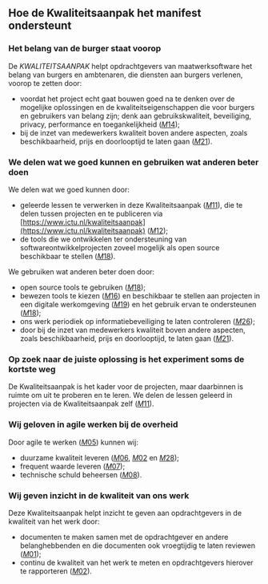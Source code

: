 ## Hoe de Kwaliteitsaanpak het manifest ondersteunt

### Het belang van de burger staat voorop

De $KWALITEITSAANPAK$ helpt opdrachtgevers van maatwerksoftware het belang van burgers en ambtenaren, die diensten aan burgers verlenen, voorop te zetten door:

* voordat het project echt gaat bouwen goed na te denken over de mogelijke oplossingen en de kwaliteitseigenschappen die voor burgers en gebruikers van belang zijn; denk aan gebruikskwaliteit, beveiliging, privacy, performance en toegankelijkheid ([$M14$](#m14));
* bij de inzet van medewerkers kwaliteit boven andere aspecten, zoals beschikbaarheid, prijs en doorlooptijd te laten gaan ([$M21$](#m21)).

### We delen wat we goed kunnen en gebruiken wat anderen beter doen

We delen wat we goed kunnen door:

* geleerde lessen te verwerken in deze Kwaliteitsaanpak ([$M11$](#m11)), die te delen tussen projecten en te publiceren via [https://www.ictu.nl/kwaliteitsaanpak](https://www.ictu.nl/kwaliteitsaanpak) ([$M12$](#m12));
* de tools die we ontwikkelen ter ondersteuning van softwareontwikkelprojecten zoveel mogelijk als open source beschikbaar te stellen ([$M18$](#m18)).

We gebruiken wat anderen beter doen door:

* open source tools te gebruiken ([$M18$](#m18));
* bewezen tools te kiezen ([$M16$](#m16)) en beschikbaar te stellen aan projecten in een digitale werkomgeving ([$M19$](#m19)) en het gebruik ervan te ondersteunen ([$M18$](#m18));
* ons werk periodiek op informatiebeveiliging te laten controleren ([$M26$](#m26));
* door bij de inzet van medewerkers kwaliteit boven andere aspecten, zoals beschikbaarheid, prijs en doorlooptijd, te laten gaan ([$M21$](#m21)).

### Op zoek naar de juiste oplossing is het experiment soms de kortste weg

De Kwaliteitsaanpak is het kader voor de projecten, maar daarbinnen is ruimte om uit te proberen en te leren. We delen de lessen geleerd in projecten via de Kwaliteitsaanpak zelf ([$M11$](#m11)).

### Wij geloven in agile werken bij de overheid

Door agile te werken ([$M05$](#m05)) kunnen wij:

* duurzame kwaliteit leveren ([$M06$](#m06), [$M02$](#m02) en [$M28$](#m28));
* frequent waarde leveren ([$M07$](#m07));
* technische schuld beheersen ([$M08$](#m08)).

### Wij geven inzicht in de kwaliteit van ons werk

Deze Kwaliteitsaanpak helpt inzicht te geven aan opdrachtgevers in de kwaliteit van het werk door:

* documenten te maken samen met de opdrachtgever en andere belanghebbenden en die documenten ook vroegtijdig te laten reviewen ([$M01$](#m01));
* continu de kwaliteit van het werk te meten en opdrachtgevers hierover te rapporteren ([$M02$](#m02)).
